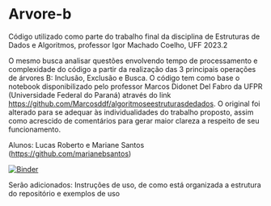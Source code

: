 # Arvore-b
Código utilizado como parte do trabalho final da disciplina de Estruturas de Dados e Algoritmos, professor Igor Machado Coelho, UFF 2023.2

O mesmo busca analisar questões envolvendo tempo de processamento e complexidade do código a partir da realização das 3 principais operações de árvores B: Inclusão, Exclusão e Busca. O código tem como base o notebook disponibilizado pelo professor Marcos Didonet Del Fabro da UFPR (Universidade Federal do Paraná) através do link https://github.com/Marcosddf/algoritmoseestruturasdedados. O original foi alterado para se adequar às individualidades do trabalho proposto, assim como acrescido de comentários para gerar maior clareza a respeito de seu funcionamento.

Alunos: Lucas Roberto e Mariane Santos (https://github.com/marianebsantos)

[![Binder](https://mybinder.org/badge_logo.svg)](https://mybinder.org/v2/gh/DestroyedEden/Arvore-b/main)


Serão adicionados: Instruções de uso, de como está organizada a estrutura do repositório e exemplos de uso
